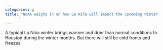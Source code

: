 ```yaml
---
categories: g
title: "NOAA weighs in on how La Niña will impact the upcoming winter
      "
---
```

A typical La Niña winter brings warmer and drier than normal conditions to Houston during the winter months. But there will still be cold fronts and freezes.
      
